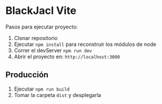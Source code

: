 # BlackJacl Vite
 
 Pasos para ejecutar proyecto:

 1. Clonar repositorio
 2. Ejecutar ```npm install``` para reconstruir los módulos de node
 3. Correr el devServer ```npm run dev```
 4. Abrir el proyecto en: ```http://localhost:3000```

 ## Producción

 1. Ejecutar ```npm run build```
 2. Tomar la carpeta ```dist``` y desplegarla